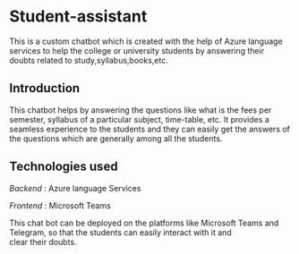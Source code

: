 # Student-assistant
This is a custom chatbot which is created with the help of Azure language services to help the college or university students by answering their doubts related to study,syllabus,books,etc. 
## Introduction 
This chatbot helps by answering the questions like what is the fees per semester, syllabus of a particular subject, time-table, etc. It provides a seamless experience to the students and they can easily get the answers of the questions which are generally among all the students.
## Technologies used
*Backend* : Azure language Services 

*Frontend* : Microsoft Teams

This chat bot can be deployed on the platforms like Microsoft Teams and Telegram, so that the students can easily interact with it and clear their doubts.
